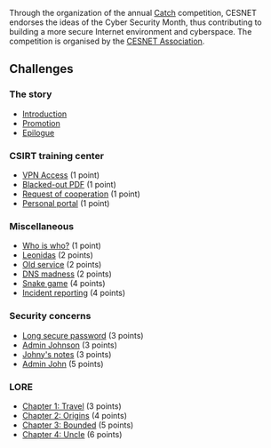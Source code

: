Through the organization of the annual [Catch] competition, CESNET endorses the ideas of the Cyber Security Month, thus
contributing to building a more secure Internet environment and cyberspace. The competition is organised by the
[CESNET Association][CESNET].

## Challenges

### The story

* [Introduction](introduction/)
* [Promotion](promotion/)
* [Epilogue](epilogue/)

### CSIRT training center

* [VPN Access](vpn-access/) (1 point)
* [Blacked-out PDF](blacked-out-pdf/) (1 point)
* [Request of cooperation](request-of-cooperation/) (1 point)
* [Personal portal](personal-portal/) (1 point)

### Miscellaneous

* [Who is who?](who-is-who/) (1 point)
* [Leonidas](leonidas/) (2 points)
* [Old service](old-service/) (2 points)
* [DNS madness](dns-madness/) (2 points)
* [Snake game](snake-game/) (4 points)
* [Incident reporting](incident-reporting/) (4 points)

### Security concerns

* [Long secure password](long-secure-password/) (3 points)
* [Admin Johnson](admin-johnson/) (3 points)
* [Johny's notes](johnys-notes/) (3 points)
* [Admin John](admin-john/) (5 points)

### LORE

* [Chapter 1: Travel](lore-1-travel/) (3 points)
* [Chapter 2: Origins](lore-2-origins/) (4 points)
* [Chapter 3: Bounded](lore-3-bounded/) (5 points)
* [Chapter 4: Uncle](lore-4-uncle/) (6 points)

[Catch]: https://www.thecatch.cz

[CESNET]: https://www.cesnet.cz/?lang=en
